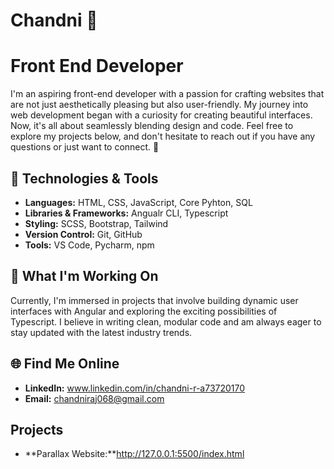 # Chandni 👋
# Front End Developer
I'm an aspiring front-end developer with a passion for crafting websites that are not just aesthetically pleasing but also user-friendly. 
My journey into web development began with a curiosity for creating beautiful interfaces. Now, it's all about seamlessly blending design and code.
Feel free to explore my projects below, and don't hesitate to reach out if you have any questions or just want to connect. 🚀

## 🔧 Technologies & Tools

- **Languages:** HTML, CSS, JavaScript, Core Pyhton, SQL
- **Libraries & Frameworks:** Angualr CLI, Typescript
- **Styling:** SCSS, Bootstrap, Tailwind
- **Version Control:** Git, GitHub
- **Tools:** VS Code, Pycharm, npm

## 🚀 What I'm Working On

Currently, I'm immersed in projects that involve building dynamic user interfaces with Angular and exploring the exciting possibilities of Typescript. 
I believe in writing clean, modular code and am always eager to stay updated with the latest industry trends.

## 🌐 Find Me Online
- **LinkedIn:** www.linkedin.com/in/chandni-r-a73720170
- **Email:** chandniraj068@gmail.com

## Projects
- **Parallax Website:**http://127.0.0.1:5500/index.html

